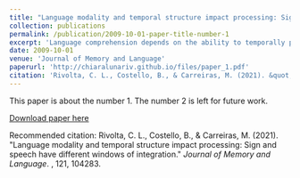 ```yaml
---
title: "Language modality and temporal structure impact processing: Sign and speech have different windows of integration"
collection: publications
permalink: /publication/2009-10-01-paper-title-number-1
excerpt: 'Language comprehension depends on the ability to temporally process the periodic structure of the language signal. In this study we investigate temporal processing of Spanish Sign Language (LSE), isolating the specific contribution of signal modality through a comparison with spoken Spanish and the contribution of linguistic status by comparing language with a non-linguistic temporally structured visual signal. Twenty-three highly proficient hearing users of LSE performed an intelligibility task with these three types of materials, manipulated with different levels of temporal distortion. The results show that the distortion differently affects the intelligibility of these signals. Spanish is characterized by a threshold of temporal distortion, beyond which intelligibility rapidly decreases and is almost completely lost. Conversely, in LSE and the visual non-linguistic task greater temporal distortion led to a gradual and constant reduction in intelligibility with no clear threshold. LSE is more resilient to temporal manipulation compared to the visual non-linguistic signal: participants’ performance never drops below 50% even with the most severe distortion. Overall, these findings suggest that the temporal processing of language arises from the complex interaction between the properties of the sensory system and the special characteristics of the language signal.'
date: 2009-10-01
venue: 'Journal of Memory and Language'
paperurl: 'http://chiaralunariv.github.io/files/paper_1.pdf'
citation: 'Rivolta, C. L., Costello, B., & Carreiras, M. (2021). &quot;Language modality and temporal structure impact processing: Sign and speech have different windows of integration.&quot; <i>Journal of Memory and Language</i>. , 121, 104283.'
---
```

This paper is about the number 1. The number 2 is left for future work.

[Download paper here](http://chiaralunariv.github.io/files/paper_1.pdf)

Recommended citation: Rivolta, C. L., Costello, B., & Carreiras, M. (2021). &quot;Language modality and temporal structure impact processing: Sign and speech have different windows of integration.&quot; <i>Journal of Memory and Language</i>. , 121, 104283.
